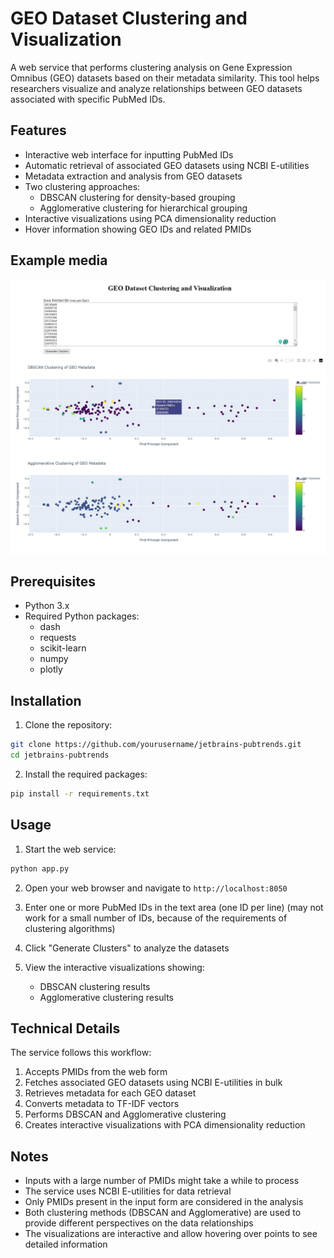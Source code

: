 # GEO Dataset Clustering and Visualization

A web service that performs clustering analysis on Gene Expression Omnibus (GEO) datasets based on their metadata similarity. This tool helps researchers visualize and analyze relationships between GEO datasets associated with specific PubMed IDs.

## Features

- Interactive web interface for inputting PubMed IDs
- Automatic retrieval of associated GEO datasets using NCBI E-utilities
- Metadata extraction and analysis from GEO datasets
- Two clustering approaches:
  - DBSCAN clustering for density-based grouping
  - Agglomerative clustering for hierarchical grouping
- Interactive visualizations using PCA dimensionality reduction
- Hover information showing GEO IDs and related PMIDs

## Example media

<p align="center">
<img src="media/example.jpg" alt="example screenshot">
</p>

## Prerequisites

- Python 3.x
- Required Python packages:
  - dash
  - requests
  - scikit-learn
  - numpy
  - plotly

## Installation

1. Clone the repository:

```bash
git clone https://github.com/yourusername/jetbrains-pubtrends.git
cd jetbrains-pubtrends
```

2. Install the required packages:

```bash
pip install -r requirements.txt
```

## Usage

1. Start the web service:

```bash
python app.py
```

2. Open your web browser and navigate to `http://localhost:8050`

3. Enter one or more PubMed IDs in the text area (one ID per line)
   (may not work for a small number of IDs, because of the requirements of clustering algorithms)

4. Click "Generate Clusters" to analyze the datasets

5. View the interactive visualizations showing:
   - DBSCAN clustering results
   - Agglomerative clustering results

## Technical Details

The service follows this workflow:

1. Accepts PMIDs from the web form
2. Fetches associated GEO datasets using NCBI E-utilities in bulk
3. Retrieves metadata for each GEO dataset
4. Converts metadata to TF-IDF vectors
5. Performs DBSCAN and Agglomerative clustering
6. Creates interactive visualizations with PCA dimensionality reduction

## Notes

- Inputs with a large number of PMIDs might take a while to process
- The service uses NCBI E-utilities for data retrieval
- Only PMIDs present in the input form are considered in the analysis
- Both clustering methods (DBSCAN and Agglomerative) are used to provide different perspectives on the data relationships
- The visualizations are interactive and allow hovering over points to see detailed information
